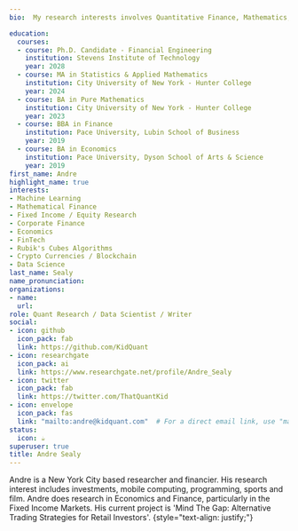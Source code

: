 ```yaml
---
bio:  My research interests involves Quantitative Finance, Mathematics, Data Science and Machine Learning.

education:
  courses:
  - course: Ph.D. Candidate - Financial Engineering
    institution: Stevens Institute of Technology
    year: 2028
  - course: MA in Statistics & Applied Mathematics
    institution: City University of New York - Hunter College
    year: 2024
  - course: BA in Pure Mathematics
    institution: City University of New York - Hunter College
    year: 2023
  - course: BBA in Finance
    institution: Pace University, Lubin School of Business
    year: 2019
  - course: BA in Economics
    institution: Pace University, Dyson School of Arts & Science
    year: 2019
first_name: Andre
highlight_name: true
interests:
- Machine Learning
- Mathematical Finance
- Fixed Income / Equity Research
- Corporate Finance
- Economics
- FinTech
- Rubik's Cubes Algorithms
- Crypto Currencies / Blockchain
- Data Science
last_name: Sealy
name_pronunciation: 
organizations:
- name: 
  url:
role: Quant Research / Data Scientist / Writer
social:
- icon: github
  icon_pack: fab
  link: https://github.com/KidQuant
- icon: researchgate
  icon_pack: ai
  link: https://www.researchgate.net/profile/Andre_Sealy
- icon: twitter
  icon_pack: fab
  link: https://twitter.com/ThatQuantKid
- icon: envelope
  icon_pack: fas
  link: "mailto:andre@kidquant.com"  # For a direct email link, use "mailto:test@example.org".
status:
  icon: ☕️
superuser: true
title: Andre Sealy
---
```


Andre is a New York City based researcher and financier. His research interest includes investments, mobile computing, programming, sports and film. Andre does research in Economics and Finance, particularly in the Fixed Income Markets. His current project is 'Mind The Gap: Alternative Trading Strategies for Retail Investors'.
{style="text-align: justify;"}
